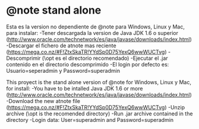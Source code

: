 @note stand alone
===============



Esta es la version no dependiente de @note para Windows, Linux y Mac, para instalar:
-Tener descargada la version de Java JDK 1.6 o superior (http://www.oracle.com/technetwork/es/java/javase/downloads/index.html)
-Descargar el fichero de atnote mas reciente (https://mega.co.nz/#F!ZtxSkaTR!YYdSp0D75YexQ6wwWUCTvg) 
-Descomprimir (\opt es el directorio recomendado)
-Ejecutar el .jar contenido en el directorio descomprimido
-El login por defecto es: Usuario=seperadmin y Password=superadmin


This proyect is the stand alone version of @note for Windows, Linux y Mac, for install:
-You have to be intalled Java JDK 1.6 or more (http://www.oracle.com/technetwork/es/java/javase/downloads/index.html)
-Download the new atnote file (https://mega.co.nz/#F!ZtxSkaTR!YYdSp0D75YexQ6wwWUCTvg)
-Unzip archive (\opt is the recomended directory)
-Run .jar archive contained in the directory
-Login data: User=superadmin and Password=superadmin
